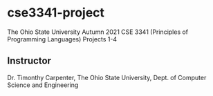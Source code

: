 # cse3341-project
The Ohio State University Autumn 2021 CSE 3341 (Principles of Programming Languages) Projects 1-4

## Instructor
Dr. Timonthy Carpenter, The Ohio State University, Dept. of Computer Science and Engineering
